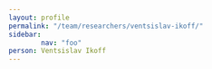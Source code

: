```yaml
---
layout: profile
permalink: "/team/researchers/ventsislav-ikoff/"
sidebar:
        nav: "foo"
person: Ventsislav Ikoff
---
```

